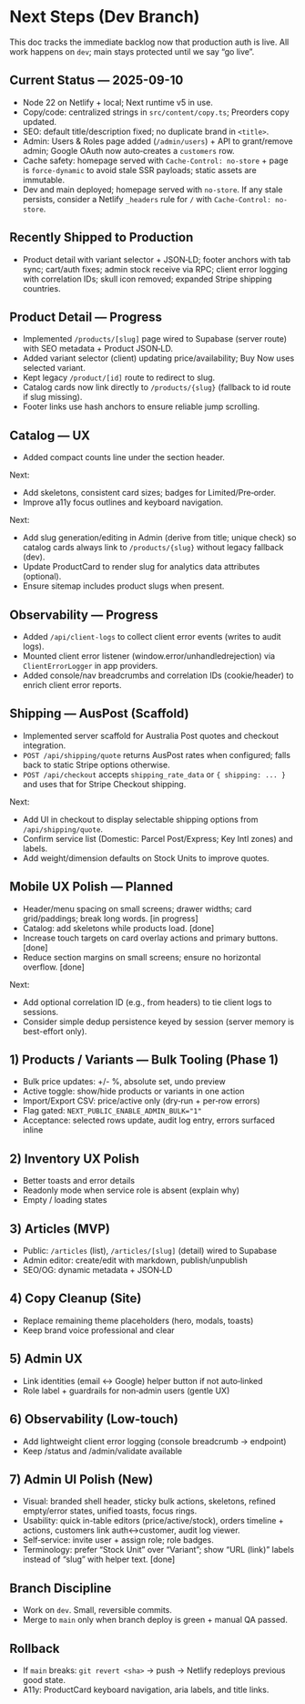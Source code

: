 # Next Steps (Dev Branch)

This doc tracks the immediate backlog now that production auth is live. All work happens on `dev`; main stays protected until we say “go live”.

## Current Status — 2025-09-10
- Node 22 on Netlify + local; Next runtime v5 in use.
- Copy/code: centralized strings in `src/content/copy.ts`; Preorders copy updated.
- SEO: default title/description fixed; no duplicate brand in `<title>`.
- Admin: Users & Roles page added (`/admin/users`) + API to grant/remove admin; Google OAuth now auto‑creates a `customers` row.
- Cache safety: homepage served with `Cache-Control: no-store` + page is `force-dynamic` to avoid stale SSR payloads; static assets are immutable.
- Dev and main deployed; homepage served with `no-store`. If any stale persists, consider a Netlify `_headers` rule for `/` with `Cache-Control: no-store`.

## Recently Shipped to Production
- Product detail with variant selector + JSON‑LD; footer anchors with tab sync; cart/auth fixes; admin stock receive via RPC; client error logging with correlation IDs; skull icon removed; expanded Stripe shipping countries.

## Product Detail — Progress
- Implemented `/products/[slug]` page wired to Supabase (server route) with SEO metadata + Product JSON‑LD.
- Added variant selector (client) updating price/availability; Buy Now uses selected variant.
- Kept legacy `/product/[id]` route to redirect to slug.
- Catalog cards now link directly to `/products/{slug}` (fallback to id route if slug missing).
- Footer links use hash anchors to ensure reliable jump scrolling.

## Catalog — UX
- Added compact counts line under the section header.

Next:
- Add skeletons, consistent card sizes; badges for Limited/Pre‑order.
- Improve a11y focus outlines and keyboard navigation.

Next:
- Add slug generation/editing in Admin (derive from title; unique check) so catalog cards always link to `/products/{slug}` without legacy fallback (dev).
- Update ProductCard to render slug for analytics data attributes (optional).
- Ensure sitemap includes product slugs when present.

## Observability — Progress
- Added `/api/client-logs` to collect client error events (writes to audit logs).
- Mounted client error listener (window.error/unhandledrejection) via `ClientErrorLogger` in app providers.
- Added console/nav breadcrumbs and correlation IDs (cookie/header) to enrich client error reports.

## Shipping — AusPost (Scaffold)
- Implemented server scaffold for Australia Post quotes and checkout integration.
- `POST /api/shipping/quote` returns AusPost rates when configured; falls back to static Stripe options otherwise.
- `POST /api/checkout` accepts `shipping_rate_data` or `{ shipping: ... }` and uses that for Stripe Checkout shipping.

Next:
- Add UI in checkout to display selectable shipping options from `/api/shipping/quote`.
- Confirm service list (Domestic: Parcel Post/Express; Key Intl zones) and labels.
- Add weight/dimension defaults on Stock Units to improve quotes.

## Mobile UX Polish — Planned
- Header/menu spacing on small screens; drawer widths; card grid/paddings; break long words. [in progress]
- Catalog: add skeletons while products load. [done]
- Increase touch targets on card overlay actions and primary buttons. [done]
- Reduce section margins on small screens; ensure no horizontal overflow. [done]

Next:
- Add optional correlation ID (e.g., from headers) to tie client logs to sessions.
- Consider simple dedup persistence keyed by session (server memory is best-effort only).

## 1) Products / Variants — Bulk Tooling (Phase 1)
- Bulk price updates: +/- %, absolute set, undo preview
- Active toggle: show/hide products or variants in one action
- Import/Export CSV: price/active only (dry‑run + per‑row errors)
- Flag gated: `NEXT_PUBLIC_ENABLE_ADMIN_BULK="1"`
- Acceptance: selected rows update, audit log entry, errors surfaced inline

## 2) Inventory UX Polish
- Better toasts and error details
- Readonly mode when service role is absent (explain why)
- Empty / loading states

## 3) Articles (MVP)
- Public: `/articles` (list), `/articles/[slug]` (detail) wired to Supabase
- Admin editor: create/edit with markdown, publish/unpublish
- SEO/OG: dynamic metadata + JSON‑LD

## 4) Copy Cleanup (Site)
- Replace remaining theme placeholders (hero, modals, toasts)
- Keep brand voice professional and clear

## 5) Admin UX
- Link identities (email ↔ Google) helper button if not auto‑linked
- Role label + guardrails for non‑admin users (gentle UX)

## 6) Observability (Low‑touch)
- Add lightweight client error logging (console breadcrumb -> endpoint)
- Keep /status and /admin/validate available

## 7) Admin UI Polish (New)
- Visual: branded shell header, sticky bulk actions, skeletons, refined empty/error states, unified toasts, focus rings.
- Usability: quick in-table editors (price/active/stock), orders timeline + actions, customers link auth↔customer, audit log viewer.
- Self‑service: invite user + assign role; role badges.
- Terminology: prefer “Stock Unit” over “Variant”; show “URL (link)” labels instead of “slug” with helper text. [done]

## Branch Discipline
- Work on `dev`. Small, reversible commits.
- Merge to `main` only when branch deploy is green + manual QA passed.

## Rollback
- If `main` breaks: `git revert <sha>` → push → Netlify redeploys previous good state.
- A11y: ProductCard keyboard navigation, aria labels, and title links.
